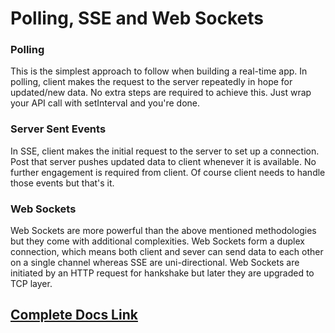 # Polling, SSE and Web Sockets
### Polling
This is the simplest approach to follow when building a real-time app.
In polling, client makes the request to the server repeatedly in hope for updated/new data. No extra steps are required to achieve this. Just wrap your API call with setInterval and you're done. 

### Server Sent Events
In SSE, client makes the initial request to the server to set up a connection. Post that server pushes updated data to client whenever it is available. No further engagement is required from client. Of course client needs to handle those events but that's it.

### Web Sockets
Web Sockets are more powerful than the above mentioned methodologies but they come with additional complexities.
Web Sockets form a duplex connection, which means both client and sever can send data to each other on a single channel whereas SSE are uni-directional.
Web Sockets are initiated by an HTTP request for hankshake but later they are upgraded to TCP layer.

## [Complete Docs Link](https://dev.to/thesanjeevsharma/real-time-updates-polling-sse-and-web-sockets-277i)
